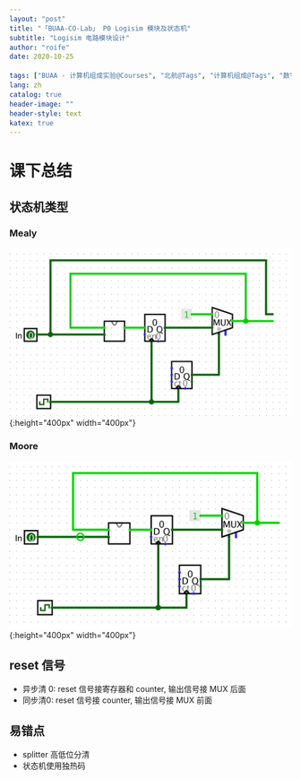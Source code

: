 ```yaml
---
layout: "post"
title: "「BUAA-CO-Lab」 P0 Logisim 模块及状态机"
subtitle: "Logisim 电路模块设计"
author: "roife"
date: 2020-10-25

tags: ["BUAA - 计算机组成实验@Courses", "北航@Tags", "计算机组成@Tags", "数字电路@Tags"]
lang: zh
catalog: true
header-image: ""
header-style: text
katex: true
---
```


<!-- # 课上总结

第一题是建一个 Mealy 状态机.
已经摆渡车有两条路线, 可以在某一个站换乘, 状态机需要输出下一个位置:
1. line0: 00->11->01->10->00
2. line1: 01->10->11->01

第二题是一个简单组合电路. 输入三个数字计算和, 如果第三个数字为 0 则结果为 0.

第三题是稍微复杂一些的组合电路 (计算 md5 加密, 需要用 bitfinder), 题目表述分为 3 步:
1. 输入一个 32 位的串, 由前置 0 + 串 10101 + 需要处理的串 u 三部分拼接而成 (串u的长度小于等于27)
2. 若串的长度小于 27 位, 则在后面补 1000... 直至达到 27 位
3. 结果为补全后的串 u' 加上串 u 的长度

第一次的题目应该不算难, 但是不知是什么原因没做出来第一题, 可能我平时对状态机也不是很对付. 总之还是勉强过了 P0 (前一天还用了 2 小时专门复习, 结果还是这样, 导致心情极差).

第三题需要找一个 32 位二进制数中第一次出现 `10101` 的位置, 一开始以为是类似于 GRF 一样的题目, 建了一半发现可以用 bit finder 做 (但是好像也有爷爷用倍增找, 太牛了).

多谢助教出了两个组合电路救我狗命, 希望下周 Verilog 不要再翻车了, 回去一定好好看计组 (悲).

总结:
1. 考试快结束了不要慌, 特别是应用题, 多猜出题人的想法
2. 课下多熟悉 Logisim 左边冷门组件的用法, 关键时刻说不定可以救命 -->

# 课下总结

## 状态机类型

### Mealy

![Mealy](/img/in-post/post-buaa-co/p0-lab-mealy.png "p0-lab-mealy"){:height="400px" width="400px"}

### Moore

![Moore](/img/in-post/post-buaa-co/p0-lab-moore.png "p0-lab-moore"){:height="400px" width="400px"}

## reset 信号

- 异步清 0: reset 信号接寄存器和 counter, 输出信号接 MUX 后面
- 同步清0: reset 信号接 counter, 输出信号接 MUX 前面

## 易错点

- splitter 高低位分清
- 状态机使用独热码
